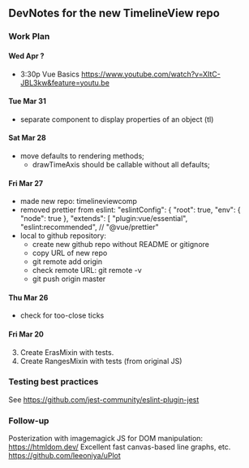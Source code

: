 ## DevNotes for the new TimelineView repo

### Work Plan

#### Wed Apr ?  

 * 3:30p Vue Basics https://www.youtube.com/watch?v=XItC-JBL3kw&feature=youtu.be

#### Tue Mar 31

 * separate component to display properties of an object (tl)

#### Sat Mar 28

 * move defaults to rendering methods;
   - drawTimeAxis should be callable without all defaults;

#### Fri Mar 27

 * made new repo: timelineviewcomp
 * removed prettier from eslint:
   "eslintConfig": {
    "root": true,
    "env": {
      "node": true
    },
    "extends": [
      "plugin:vue/essential",
      "eslint:recommended",
      // "@vue/prettier"
 * local to github repository:
   - create new github repo without README or gitignore
   - copy URL of new repo
   - git remote add origin <remote repository URL>
   - check remote URL: git remote -v
   - git push origin master

#### Thu Mar 26

 * check for too-close ticks

#### Fri Mar 20

3. Create ErasMixin with tests.
4. Create RangesMixin with tests (from original JS)

### Testing best practices

See https://github.com/jest-community/eslint-plugin-jest

### Follow-up

Posterization with imagemagick
JS for DOM manipulation: https://htmldom.dev/
Excellent fast canvas-based line graphs, etc. https://github.com/leeoniya/uPlot